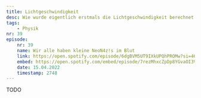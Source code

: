 ```yaml
---
title: Lichtgeschwindigkeit 
desc: Wie wurde eigentlich erstmals die Lichtgeschwindigkeit berechnet. Wie macht man das überhaupt so präzise ?
tags:
    - Physik
nr: 39
episode:
    nr: 39
    name: Wir alle haben kleine NeoN4z!s im Blut
    link: https://open.spotify.com/episode/6dgBVM5UT9IXkUPQhPROMw?si=46aa58fb819f447c
    embed: https://open.spotify.com/embed/episode/7rezMhxcZpDp8YGvaOI3Vq?utm_source=generator&theme=0&t=2748
    date: 15.04.2022
    timestamp: 2748
---
```

TODO